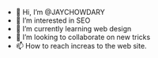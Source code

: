 - 👋 Hi, I’m @JAYCHOWDARY
- 👀 I’m interested in SEO
- 🌱 I’m currently learning web design
- 💞️ I’m looking to collaborate on new tricks
- 📫 How to reach increas to the web site.

<!---
JAYCHOWDARY/JAYCHOWDARY is a ✨ special ✨ repository because its `README.md` (this file) appears on your GitHub profile.
You can click the Preview link to take a look at your changes.
--->
